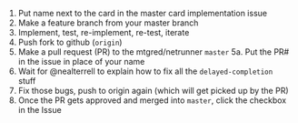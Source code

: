 1. Put name next to the card in the master card implementation issue
2. Make a feature branch from your master branch
3. Implement, test, re-implement, re-test, iterate
4. Push fork to github (`origin`)
5. Make a pull request (PR) to the mtgred/netrunner `master`
5a. Put the PR# in the issue in place of your name
6. Wait for @nealterrell to explain how to fix all the `delayed-completion` stuff
7. Fix those bugs, push to origin again (which will get picked up by the PR)
8. Once the PR gets approved and merged into `master`, click the checkbox in the Issue